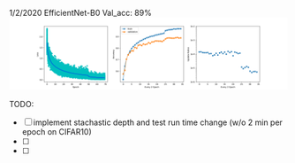 1/2/2020 EfficientNet-B0 Val_acc: 89%
![alt text](https://github.com/fred2167/Personal-Project/blob/master/EfficientNet/CheckPoints/70epoch.png?raw=true)

TODO:
- [ ] implement stachastic depth and test run time change (w/o 2 min per epoch on CIFAR10)
- [ ] 
- [ ] 
